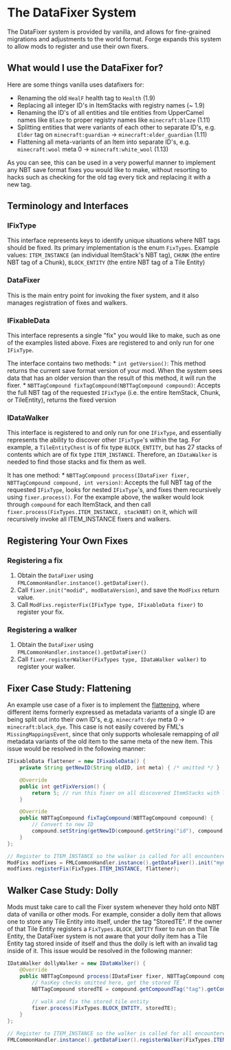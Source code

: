 The DataFixer System
====================

The DataFixer system is provided by vanilla, and allows for fine-grained migrations and adjustments to the world format. Forge expands this system to allow mods to register and use their own fixers.

What would I use the DataFixer for?
-----------------------------------
Here are some things vanilla uses datafixers for:

* Renaming the old `HealF` health tag to `Health` (1.9)
* Replacing all integer ID's in ItemStacks with registry names (~ 1.9)
* Renaming the ID's of all entities and tile entities from UpperCamel names like `Blaze` to proper registry names like `minecraft:blaze` (1.11)
* Splitting entities that were variants of each other to separate ID's, e.g. `Elder` tag on `minecraft:guardian` -> `minecraft:elder_guardian` (1.11)
* Flattening all meta-variants of an Item into separate ID's, e.g. `minecraft:wool` meta 0 -> `minecraft:white_wool` (1.13)

As you can see, this can be used in a very powerful manner to implement any NBT save format fixes you would like to make, without resorting to hacks such as checking for the old tag every tick and replacing it with a new tag.

Terminology and Interfaces
--------------------------

### IFixType
This interface represents keys to identify unique situations where NBT tags should be fixed. Its primary implementation is the enum `FixTypes`.
Example values: `ITEM_INSTANCE` (an individual ItemStack's NBT tag), `CHUNK` (the entire NBT tag of a Chunk), `BLOCK_ENTITY` (the entire NBT tag of a Tile Entity)

### DataFixer
This is the main entry point for invoking the fixer system, and it also manages registration of fixes and walkers.

### IFixableData
This interface represents a single "fix" you would like to make, such as one of the examples listed above.
Fixes are registered to and only run for one `IFixType`.

The interface contains two methods:
	* `int getVersion()`: This method returns the current save format version of your mod. When the system sees data that has an older version than the result of this method, it will run the fixer.
	* `NBTTagCompound fixTagCompound(NBTTagCompound compound)`: Accepts the full NBT tag of the requested `IFixType` (i.e. the entire ItemStack, Chunk, or TileEntity), returns the fixed version

### IDataWalker
This interface is registered to and only run for one `IFixType`, and essentially represents the ability to discover other `IFixType`'s within the tag.
For example, a `TileEntityChest` is of fix type `BLOCK_ENTITY`, but has 27 stacks of contents which are of fix type `ITEM_INSTANCE`. Therefore, an `IDataWalker` is needed to find those stacks and fix them as well.

It has one method:
	* `NBTTagCompound process(IDataFixer fixer, NBTTagCompound compound, int version)`: Accepts the full NBT tag of the requested `IFixType`, looks for nested `IFixType`'s, and fixes them recursively using `fixer.process()`. 
For the example above, the walker would look through `compound` for each ItemStack, and then call `fixer.process(FixTypes.ITEM_INSTANCE, stackNBT)` on it, which will recursively invoke all ITEM_INSTANCE fixers and walkers.

Registering Your Own Fixes
--------------------------

### Registering a fix
1. Obtain the `DataFixer` using `FMLCommonHandler.instance().getDataFixer()`.
2. Call `fixer.init("modid", modDataVersion)`, and save the `ModFixs` return value.
3. Call `ModFixs.registerFix(IFixType type, IFixableData fixer)` to register your fix.

### Registering a walker
1. Obtain the `DataFixer` using `FMLCommonHandler.instance().getDataFixer()`
2. Call `fixer.registerWalker(FixTypes type, IDataWalker walker)` to register your walker.

Fixer Case Study: Flattening
----------------------------

An example use case of a fixer is to implement the [flattening][], where different items formerly expressed as metadata variants of a single ID are being split out into their own ID's, e.g. `minecraft:dye` meta 0 -> `minecraft:black_dye`. This case is not easily covered by FML's `MissingMappingsEvent`, since that only supports wholesale remapping of *all* metadata variants of the old item to the same meta of the new item.
This issue would be resolved in the following manner:

```Java
IFixableData flattener = new IFixableData() {
	private String getNewID(String oldID, int meta) { /* omitted */ }

	@Override
	public int getFixVersion() {
		return 5; // run this fixer on all discovered ItemStacks with lower version than 5
	}

	@Override
	public NBTTagCompound fixTagCompound(NBTTagCompound compound) {
		// Convert to new ID
		compound.setString(getNewID(compound.getString("id"), compound.getInteger("Damage")));
	}
};

// Register to ITEM_INSTANCE so the walker is called for all encountered ItemStacks
ModFixs modfixes = FMLCommonHandler.instance().getDataFixer().init("mymod", 5);
modfixes.registerFix(FixTypes.ITEM_INSTANCE, flattener);
```

Walker Case Study: Dolly
------------------------

Mods must take care to call the Fixer system whenever they hold onto NBT data of vanilla or other mods.
For example, consider a dolly item that allows one to store any Tile Entity into itself, under the tag "StoredTE".
If the owner of that Tile Entity registers a `FixTypes.BLOCK_ENTITY` fixer to run on that Tile Entity, the DataFixer system is not aware that your dolly item has a Tile Entity tag stored inside of itself and thus the dolly is left with an invalid tag inside of it.
This issue would be resolved in the following manner:

```Java
IDataWalker dollyWalker = new IDataWalker() {
	@Override
	public NBTTagCompound process(IDataFixer fixer, NBTTagCompound compound, int versionIn) {
		// hasKey checks omitted here, get the stored TE
		NBTTagCompound storedTE = compound.getCompoundTag("tag").getCompoundTag("StoredTE");
		
		// walk and fix the stored tile entity
		fixer.process(FixTypes.BLOCK_ENTITY, storedTE);
	}
};

// Register to ITEM_INSTANCE so the walker is called for all encountered ItemStacks
FMLCommonHandler.instance().getDataFixer().registerWalker(FixTypes.ITEM_INSTANCE, dollyWalker);
```

[flattening]: https://minecraft.gamepedia.com/1.13/Flattening
